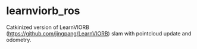 # learnviorb_ros
Catkinized version of LearnVIORB (https://github.com/jingpang/LearnVIORB) slam with pointcloud update and odometry.  
